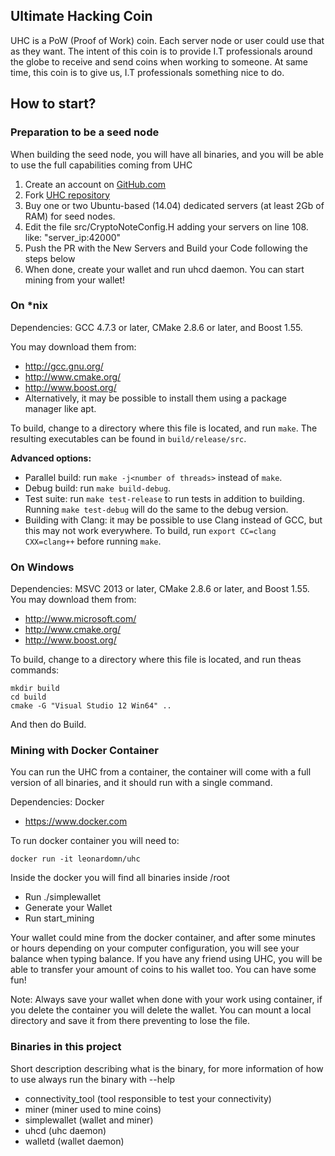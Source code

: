 ## Ultimate Hacking Coin
UHC is a PoW (Proof of Work) coin. Each server node or user could use that as they want. The intent of this coin is to provide
I.T professionals around the globe to receive and send coins when working to someone. At same time, this coin is to give us, I.T professionals something nice to do.

## How to start?

### Preparation to be a seed node
When building the seed node, you will have all binaries, and you will be able to use the full capabilities coming from UHC 

1. Create an account on [GitHub.com](github.com)
2. Fork [UHC repository](https://github.com/leonardomn/uhc)
3. Buy one or two Ubuntu-based (14.04) dedicated servers (at least 2Gb of RAM) for seed nodes. 
4. Edit the file src/CryptoNoteConfig.H adding your servers on line 108. like: "server_ip:42000"
5. Push the PR with the New Servers and Build your Code following the steps below
6. When done, create your wallet and run uhcd daemon. You can start mining from your wallet!

### On *nix

Dependencies: GCC 4.7.3 or later, CMake 2.8.6 or later, and Boost 1.55.

You may download them from:

* http://gcc.gnu.org/
* http://www.cmake.org/
* http://www.boost.org/
* Alternatively, it may be possible to install them using a package manager like apt. 

To build, change to a directory where this file is located, and run `make`. The resulting executables can be found in `build/release/src`.

**Advanced options:**

* Parallel build: run `make -j<number of threads>` instead of `make`.
* Debug build: run `make build-debug`.
* Test suite: run `make test-release` to run tests in addition to building. Running `make test-debug` will do the same to the debug version.
* Building with Clang: it may be possible to use Clang instead of GCC, but this may not work everywhere. To build, run `export CC=clang CXX=clang++` before running `make`.

### On Windows
Dependencies: MSVC 2013 or later, CMake 2.8.6 or later, and Boost 1.55. You may download them from:

* http://www.microsoft.com/
* http://www.cmake.org/
* http://www.boost.org/

To build, change to a directory where this file is located, and run theas commands: 
```
mkdir build
cd build
cmake -G "Visual Studio 12 Win64" ..
```

And then do Build.

### Mining with Docker Container
You can run the UHC from a container, the container will come with a full version of all binaries, and it should run with a single command.

Dependencies: Docker

* https://www.docker.com

To run docker container you will need to:
```
docker run -it leonardomn/uhc
```

Inside the docker you will find all binaries inside /root

* Run ./simplewallet
* Generate your Wallet
* Run start_mining

Your wallet could mine from the docker container, and after some minutes or hours depending on your computer configuration, you will see your balance when typing balance. If you have any friend using UHC, you will be able to transfer
your amount of coins to his wallet too. You can have some fun!

Note: Always save your wallet when done with your work using container, if you delete the container you will delete the wallet. You can mount a local directory and save it from there preventing to lose the file. 

### Binaries in this project
Short description describing what is the binary, for more information of how to use always run the binary with --help

* connectivity_tool (tool responsible to test your connectivity)
* miner (miner used to mine coins)
* simplewallet (wallet and miner)
* uhcd (uhc daemon)
* walletd (wallet daemon)